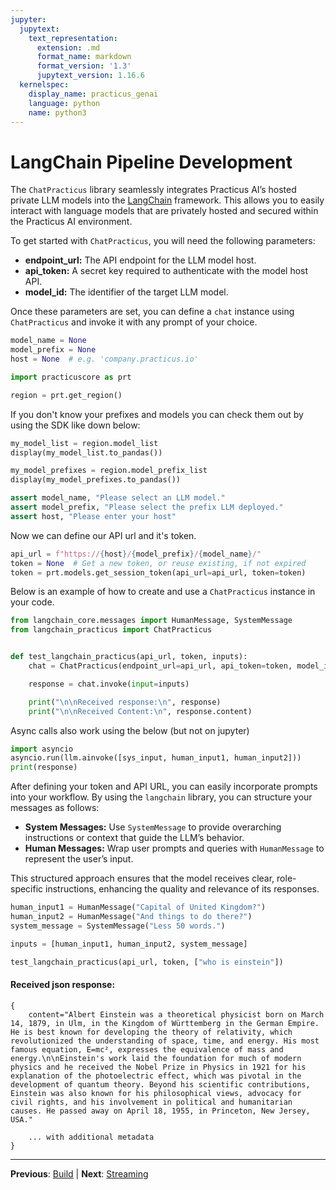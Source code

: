 ```yaml
---
jupyter:
  jupytext:
    text_representation:
      extension: .md
      format_name: markdown
      format_version: '1.3'
      jupytext_version: 1.16.6
  kernelspec:
    display_name: practicus_genai
    language: python
    name: python3
---
```


# LangChain Pipeline Development

The `ChatPracticus` library seamlessly integrates Practicus AI’s hosted private LLM models into the [LangChain](https://github.com/langchain-ai/langchain) framework. This allows you to easily interact with language models that are privately hosted and secured within the Practicus AI environment.

To get started with `ChatPracticus`, you will need the following parameters:

- **endpoint_url:** The API endpoint for the LLM model host.
- **api_token:** A secret key required to authenticate with the model host API.
- **model_id:** The identifier of the target LLM model.

Once these parameters are set, you can define a `chat` instance using `ChatPracticus` and invoke it with any prompt of your choice.

```python
model_name = None
model_prefix = None
host = None  # e.g. 'company.practicus.io'
```

```python
import practicuscore as prt

region = prt.get_region()
```

If you don't know your prefixes and models you can check them out by using the SDK like down below:

```python
my_model_list = region.model_list
display(my_model_list.to_pandas())
```

```python
my_model_prefixes = region.model_prefix_list
display(my_model_prefixes.to_pandas())
```

```python
assert model_name, "Please select an LLM model."
assert model_prefix, "Please select the prefix LLM deployed."
assert host, "Please enter your host"
```

Now we can define our API url and it's token.

```python
api_url = f"https://{host}/{model_prefix}/{model_name}/"
token = None  # Get a new token, or reuse existing, if not expired
token = prt.models.get_session_token(api_url=api_url, token=token)
```

Below is an example of how to create and use a `ChatPracticus` instance in your code.

```python
from langchain_core.messages import HumanMessage, SystemMessage
from langchain_practicus import ChatPracticus


def test_langchain_practicus(api_url, token, inputs):
    chat = ChatPracticus(endpoint_url=api_url, api_token=token, model_id="some models will ignore this", stream=True)

    response = chat.invoke(input=inputs)

    print("\n\nReceived response:\n", response)
    print("\n\nReceived Content:\n", response.content)
```

<!-- #region -->
Async calls also work using the below (but not on jupyter)

```python
import asyncio
asyncio.run(llm.ainvoke([sys_input, human_input1, human_input2]))
print(response)
```
<!-- #endregion -->

After defining your token and API URL, you can easily incorporate prompts into your workflow. By using the `langchain` library, you can structure your messages as follows:

- **System Messages:** Use `SystemMessage` to provide overarching instructions or context that guide the LLM’s behavior.
- **Human Messages:** Wrap user prompts and queries with `HumanMessage` to represent the user’s input.

This structured approach ensures that the model receives clear, role-specific instructions, enhancing the quality and relevance of its responses.

```python
human_input1 = HumanMessage("Capital of United Kingdom?")
human_input2 = HumanMessage("And things to do there?")
system_message = SystemMessage("Less 50 words.")

inputs = [human_input1, human_input2, system_message]
```

```python
test_langchain_practicus(api_url, token, ["who is einstein"])
```

#### Received json response:

```text
{
    content="Albert Einstein was a theoretical physicist born on March 14, 1879, in Ulm, in the Kingdom of Württemberg in the German Empire. He is best known for developing the theory of relativity, which revolutionized the understanding of space, time, and energy. His most famous equation, E=mc², expresses the equivalence of mass and energy.\n\nEinstein's work laid the foundation for much of modern physics and he received the Nobel Prize in Physics in 1921 for his explanation of the photoelectric effect, which was pivotal in the development of quantum theory. Beyond his scientific contributions, Einstein was also known for his philosophical views, advocacy for civil rights, and his involvement in political and humanitarian causes. He passed away on April 18, 1955, in Princeton, New Jersey, USA." 

    ... with additional metadata 
}       
```


---

**Previous**: [Build](../model-serving/custom/langchain/build.md) | **Next**: [Streaming](streaming.md)
